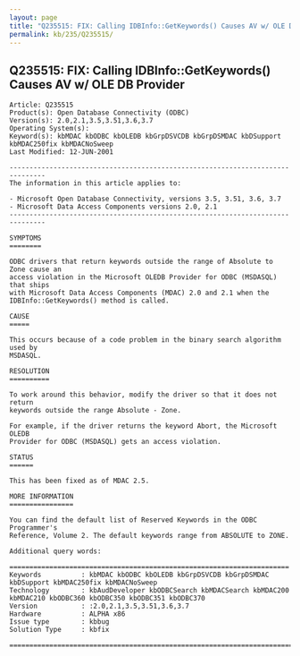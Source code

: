 ```yaml
---
layout: page
title: "Q235515: FIX: Calling IDBInfo::GetKeywords() Causes AV w/ OLE DB Provider"
permalink: kb/235/Q235515/
---
```


## Q235515: FIX: Calling IDBInfo::GetKeywords() Causes AV w/ OLE DB Provider

	Article: Q235515
	Product(s): Open Database Connectivity (ODBC)
	Version(s): 2.0,2.1,3.5,3.51,3.6,3.7
	Operating System(s): 
	Keyword(s): kbMDAC kbODBC kbOLEDB kbGrpDSVCDB kbGrpDSMDAC kbDSupport kbMDAC250fix kbMDACNoSweep
	Last Modified: 12-JUN-2001
	
	-------------------------------------------------------------------------------
	The information in this article applies to:
	
	- Microsoft Open Database Connectivity, versions 3.5, 3.51, 3.6, 3.7 
	- Microsoft Data Access Components versions 2.0, 2.1 
	-------------------------------------------------------------------------------
	
	SYMPTOMS
	========
	
	ODBC drivers that return keywords outside the range of Absolute to Zone cause an
	access violation in the Microsoft OLEDB Provider for ODBC (MSDASQL) that ships
	with Microsoft Data Access Components (MDAC) 2.0 and 2.1 when the
	IDBInfo::GetKeywords() method is called.
	
	CAUSE
	=====
	
	This occurs because of a code problem in the binary search algorithm used by
	MSDASQL.
	
	RESOLUTION
	==========
	
	To work around this behavior, modify the driver so that it does not return
	keywords outside the range Absolute - Zone.
	
	For example, if the driver returns the keyword Abort, the Microsoft OLEDB
	Provider for ODBC (MSDASQL) gets an access violation.
	
	STATUS
	======
	
	This has been fixed as of MDAC 2.5.
	
	MORE INFORMATION
	================
	
	You can find the default list of Reserved Keywords in the ODBC Programmer's
	Reference, Volume 2. The default keywords range from ABSOLUTE to ZONE.
	
	Additional query words:
	
	======================================================================
	Keywords          : kbMDAC kbODBC kbOLEDB kbGrpDSVCDB kbGrpDSMDAC kbDSupport kbMDAC250fix kbMDACNoSweep 
	Technology        : kbAudDeveloper kbODBCSearch kbMDACSearch kbMDAC200 kbMDAC210 kbODBC360 kbODBC350 kbODBC351 kbODBC370
	Version           : :2.0,2.1,3.5,3.51,3.6,3.7
	Hardware          : ALPHA x86
	Issue type        : kbbug
	Solution Type     : kbfix
	
	=============================================================================
	
